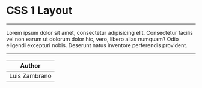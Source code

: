 # CSS 1 Layout

---

Lorem ipsum dolor sit amet, consectetur adipisicing elit. Consectetur facilis vel non earum ut dolorum dolor hic,
vero, libero alias numquam? Odio eligendi excepturi nobis. Deserunt natus inventore perferendis provident.

---

| Author |
| - |
| Luis Zambrano |